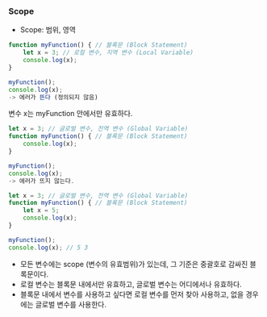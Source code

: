 ### **Scope**

- Scope: 범위, 영역

```js
function myFunction() { // 블록문 (Block Statement)
    let x = 3; // 로컬 변수, 지역 변수 (Local Variable)
    console.log(x);
}

myFunction();
console.log(x);
-> 에러가 뜬다 (정의되지 않음)
```

변수 x는 myFunction 안에서만 유효하다.

```js
let x = 3; // 글로벌 변수, 전역 변수 (Global Variable)
function myFunction() { // 블록문 (Block Statement)
    console.log(x);
}

myFunction();
console.log(x);
-> 에러가 뜨지 않는다.
```

```js
let x = 3; // 글로벌 변수, 전역 변수 (Global Variable)
function myFunction() { // 블록문 (Block Statement)
    let x = 5;
    console.log(x);
}

myFunction();
console.log(x); // 5 3 
```

- 모든 변수에는 scope (변수의 유효범위)가 있는데, 그 기준은 중괄호로 감싸진 블록문이다. 
- 로컬 변수는 블록문 내에서만 유효하고, 글로벌 변수는 어디에서나 유효하다.
- 블록문 내에서 변수를 사용하고 싶다면 로컬 변수를 먼저 찾아 사용하고, 없을 경우에는 글로벌 변수를 사용한다.